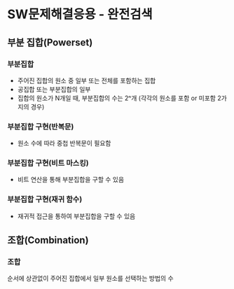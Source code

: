 # SW문제해결응용 - 완전검색

## 부분 집합(Powerset)

### 부분집합

- 주어진 집합의 원소 중 일부 또는 전체를 포함하는 집합
- 공집합 또는 부분집합의 일부
- 집합의 원소가 N개일 때, 부분집합의 수는 2ⁿ개
(각각의 원소를 포함 or 미포함 2가지의 경우)

### 부분집합 구현(반복문)

- 원소 수에 따라 중첩 반복문이 필요함

### 부분집합 구현(비트 마스킹)

- 비트 연산을 통해 부분집합을 구할 수 있음

### 부분집합 구현(재귀 함수)

- 재귀적 접근을 통하여 부분집합을 구할 수 있음

## 조합(Combination)

### 조합

순서에 상관없이 주어진 집합에서 일부 원소를 선택하는 방법의 수